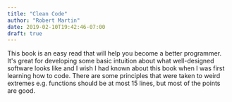 ```yaml
---
title: "Clean Code"
author: "Robert Martin"
date: 2019-02-10T19:42:46-07:00
draft: true
---
```


This book is an easy read that will help you become a better programmer. It's great for developing some basic intuition about what well-designed software looks like and I wish I had known about this book when I was first learning how to code. There are some principles that were taken to weird extremes e.g. functions should be at most 15 lines, but most of the points are good.
